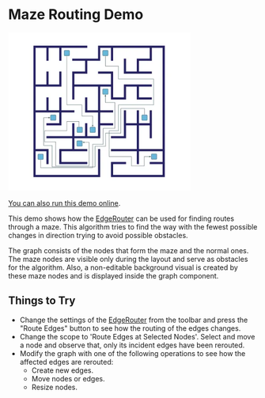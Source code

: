 <!--
 //////////////////////////////////////////////////////////////////////////////
 // @license
 // This file is part of yFiles for HTML.
 // Use is subject to license terms.
 //
 // Copyright (c) by yWorks GmbH, Vor dem Kreuzberg 28,
 // 72070 Tuebingen, Germany. All rights reserved.
 //
 //////////////////////////////////////////////////////////////////////////////
-->
# Maze Routing Demo

<img src="../../../doc/demo-thumbnails/maze-routing.webp" alt="demo-thumbnail" height="320"/>

[You can also run this demo online](https://www.yfiles.com/demos/layout/mazerouting/).

This demo shows how the [EdgeRouter](https://docs.yworks.com/yfileshtml/#/api/EdgeRouter) can be used for finding routes through a maze. This algorithm tries to find the way with the fewest possible changes in direction trying to avoid possible obstacles.

The graph consists of the nodes that form the maze and the normal ones. The maze nodes are visible only during the layout and serve as obstacles for the algorithm. Also, a non-editable background visual is created by these maze nodes and is displayed inside the graph component.

## Things to Try

- Change the settings of the [EdgeRouter](https://docs.yworks.com/yfileshtml/#/api/EdgeRouter) from the toolbar and press the "Route Edges" button to see how the routing of the edges changes.
- Change the scope to 'Route Edges at Selected Nodes'. Select and move a node and observe that, only its incident edges have been rerouted.
- Modify the graph with one of the following operations to see how the affected edges are rerouted:
  - Create new edges.
  - Move nodes or edges.
  - Resize nodes.
